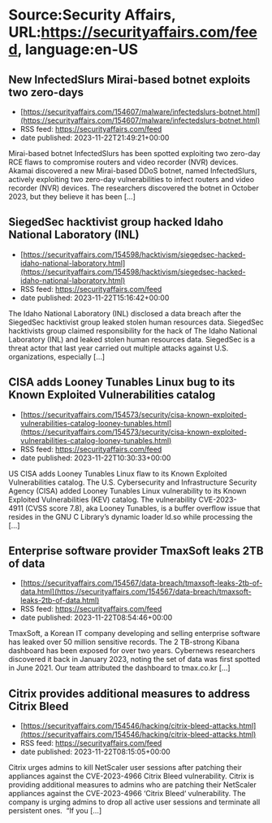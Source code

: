 # Source:Security Affairs, URL:https://securityaffairs.com/feed, language:en-US

## New InfectedSlurs Mirai-based botnet exploits two zero-days
 - [https://securityaffairs.com/154607/malware/infectedslurs-botnet.html](https://securityaffairs.com/154607/malware/infectedslurs-botnet.html)
 - RSS feed: https://securityaffairs.com/feed
 - date published: 2023-11-22T21:49:21+00:00

Mirai-based botnet InfectedSlurs has been spotted exploiting two zero-day RCE flaws to compromise routers and video recorder (NVR) devices. Akamai discovered a new Mirai-based DDoS botnet, named InfectedSlurs, actively exploiting two zero-day vulnerabilities to infect routers and video recorder (NVR) devices. The researchers discovered the botnet in October 2023, but they believe it has been [&#8230;]

## SiegedSec hacktivist group hacked Idaho National Laboratory (INL)
 - [https://securityaffairs.com/154598/hacktivism/siegedsec-hacked-idaho-national-laboratory.html](https://securityaffairs.com/154598/hacktivism/siegedsec-hacked-idaho-national-laboratory.html)
 - RSS feed: https://securityaffairs.com/feed
 - date published: 2023-11-22T15:16:42+00:00

The Idaho National Laboratory (INL) disclosed a data breach after the SiegedSec hacktivist group leaked stolen human resources data. SiegedSec hacktivists group claimed responsibility for the hack of The Idaho National Laboratory (INL) and leaked stolen human resources data. SiegedSec is a threat actor that last year carried out multiple attacks against U.S. organizations, especially [&#8230;]

## CISA adds Looney Tunables Linux bug to its Known Exploited Vulnerabilities catalog
 - [https://securityaffairs.com/154573/security/cisa-known-exploited-vulnerabilities-catalog-looney-tunables.html](https://securityaffairs.com/154573/security/cisa-known-exploited-vulnerabilities-catalog-looney-tunables.html)
 - RSS feed: https://securityaffairs.com/feed
 - date published: 2023-11-22T10:30:33+00:00

US CISA adds Looney Tunables Linux flaw&#160;to its Known Exploited Vulnerabilities catalog. The U.S. Cybersecurity and Infrastructure Security Agency (CISA)&#160;added&#160;Looney Tunables Linux vulnerability to its Known Exploited Vulnerabilities (KEV) catalog. The vulnerability&#160;CVE-2023-4911&#160;(CVSS score 7.8), aka Looney Tunables, is a buffer overflow issue that resides in the GNU C Library’s dynamic loader ld.so while processing the [&#8230;]

## Enterprise software provider TmaxSoft leaks 2TB of data
 - [https://securityaffairs.com/154567/data-breach/tmaxsoft-leaks-2tb-of-data.html](https://securityaffairs.com/154567/data-breach/tmaxsoft-leaks-2tb-of-data.html)
 - RSS feed: https://securityaffairs.com/feed
 - date published: 2023-11-22T08:54:46+00:00

TmaxSoft, a Korean IT company developing and selling enterprise software has leaked over 50 million sensitive records. The 2 TB-strong Kibana dashboard has been exposed for over two years. Cybernews researchers discovered it back in January 2023, noting the set of data was first spotted in June 2021. Our team attributed the dashboard to tmax.co.kr [&#8230;]

## Citrix provides additional measures to address Citrix Bleed
 - [https://securityaffairs.com/154546/hacking/citrix-bleed-attacks.html](https://securityaffairs.com/154546/hacking/citrix-bleed-attacks.html)
 - RSS feed: https://securityaffairs.com/feed
 - date published: 2023-11-22T08:15:05+00:00

Citrix urges admins to kill NetScaler user sessions after patching their appliances against the CVE-2023-4966 Citrix Bleed vulnerability. Citrix is providing additional measures to admins who are patching their NetScaler appliances against the CVE-2023-4966 &#8216;Citrix Bleed&#8216; vulnerability. The company is urging admins to drop all active user sessions and terminate all persistent ones.  &#8220;If you [&#8230;]

